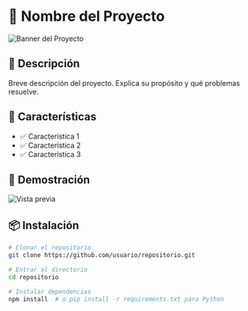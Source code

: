 # 📌 Nombre del Proyecto

![Banner del Proyecto](ruta/a/la/imagen.png)

## 📖 Descripción
Breve descripción del proyecto. Explica su propósito y qué problemas resuelve.

## 🚀 Características
- ✅ Característica 1
- ✅ Característica 2
- ✅ Característica 3

## 🎥 Demostración
![Vista previa](ruta/a/la/demostracion.gif)

## 📦 Instalación
```bash
# Clonar el repositorio
git clone https://github.com/usuario/repositorio.git

# Entrar al directorio
cd repositorio

# Instalar dependencias
npm install  # o pip install -r requirements.txt para Python
